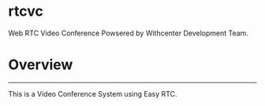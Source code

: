 rtcvc
=====

Web RTC Video Conference Powsered by Withcenter Development Team.

# Overview #

----------
This is a Video Conference System using Easy RTC.



